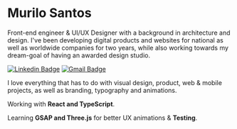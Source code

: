 # Murilo Santos

Front-end engineer & UI/UX Designer with a background in architecture and design. I've been developing digital products and websites for national as well as worldwide companies for two years, while also working towards my dream-goal of having an awarded design studio.

[![Linkedin Badge](https://img.shields.io/badge/-Murilo%20Santos-231f20?style=flat-square&logo=Linkedin&logoColor=white&link=https://www.linkedin.com/in/giovannalinda)](https://www.linkedin.com/in/muhhx) 
[![Gmail Badge](https://img.shields.io/badge/-muriloue@gmail.com-231f20?style=flat-square&logo=Gmail&logoColor=white&link=mailto:muriloue@gmail.com)](mailto:muriloue@gmail.com)

I love everything that has to do with visual design, product, web & mobile projects, as well as branding, typography and animations.

Working with <strong>React and TypeScript</strong>.

Learning <strong>GSAP and Three.js</strong> for better UX animations & <strong>Testing</strong>.
